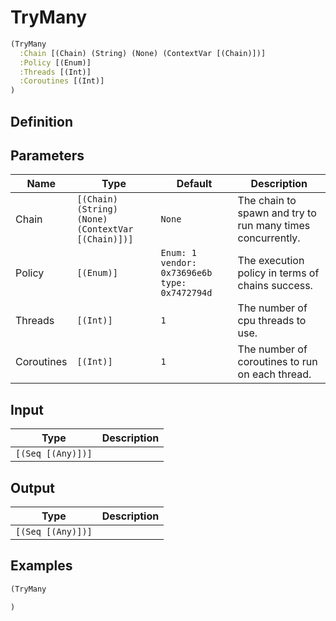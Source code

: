 # TryMany

```clojure
(TryMany
  :Chain [(Chain) (String) (None) (ContextVar [(Chain)])]
  :Policy [(Enum)]
  :Threads [(Int)]
  :Coroutines [(Int)]
)
```

## Definition


## Parameters
| Name | Type | Default | Description |
|------|------|---------|-------------|
| Chain | `[(Chain) (String) (None) (ContextVar [(Chain)])]` | `None` | The chain to spawn and try to run many times concurrently. |
| Policy | `[(Enum)]` | `Enum: 1 vendor: 0x73696e6b type: 0x7472794d` | The execution policy in terms of chains success. |
| Threads | `[(Int)]` | `1` | The number of cpu threads to use. |
| Coroutines | `[(Int)]` | `1` | The number of coroutines to run on each thread. |


## Input
| Type | Description |
|------|-------------|
| `[(Seq [(Any)])]` |  |


## Output
| Type | Description |
|------|-------------|
| `[(Seq [(Any)])]` |  |


## Examples

```clojure
(TryMany

)
```
